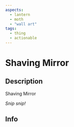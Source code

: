 ```yaml
---
aspects:
  - lantern
  - moth
  - "wall art"
tags:
  - thing
  - actionable
---
```


# Shaving Mirror

## Description
Shaving Mirror

<i>Snip snip!</i>
## Info